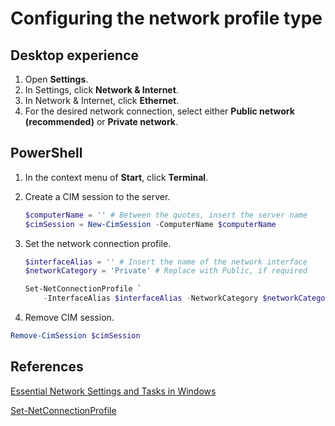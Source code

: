 # Configuring the network profile type

## Desktop experience

1. Open **Settings**.
1. In Settings, click **Network & Internet**.
1. In Network & Internet, click **Ethernet**.
1. For the desired network connection, select either **Public network (recommended)** or **Private network**.

## PowerShell

1. In the context menu of **Start**, click **Terminal**.
1. Create a CIM session to the server.

    ````powershell
    $computerName = '' # Between the quotes, insert the server name
    $cimSession = New-CimSession -ComputerName $computerName
    ````

1. Set the network connection profile.

    ````powershell
    $interfaceAlias = '' # Insert the name of the network interface
    $networkCategory = 'Private' # Replace with Public, if required

    Set-NetConnectionProfile `
        -InterfaceAlias $interfaceAlias -NetworkCategory $networkCategory
    ````

1. Remove CIM session.

````powershell
Remove-CimSession $cimSession
````

## References

[Essential Network Settings and Tasks in Windows](https://support.microsoft.com/en-us/windows/essential-network-settings-and-tasks-in-windows-f21a9bbc-c582-55cd-35e0-73431160a1b9)

[Set-NetConnectionProfile](https://learn.microsoft.com/en-us/powershell/module/netconnection/set-netconnectionprofile?view=windowsserver2025-ps)
